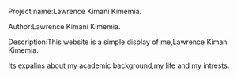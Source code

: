 Project name:Lawrence Kimani Kimemia.

Author:Lawrence Kimani Kimemia.

Description:This website is a simple display of me,Lawrence Kimani Kimemia.

Its expalins about my academic background,my life and my intrests.
